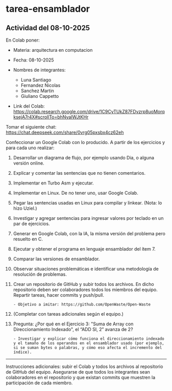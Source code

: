 # tarea-ensamblador

## Actividad del 08-10-2025

En Colab poner:

- Materia: arquitectura en computacion
- Fecha: 08-10-2025
- Nombres de integrantes:
	- Luna Santiago
	- Fernandez Nicolas
	- Sanchez Martin
	- Giuliano Cappetto

- Link del Colab: https://colab.research.google.com/drive/1C9CyTUkZ87FDvzrp8uoMorqksejA7r4X#scrollTo=bhNyaIWJtKHr

Tomar el siguiente chat: https://chat.deepseek.com/share/0vrg05pxsbx4cz62eh

Confeccionar un Google Colab con lo producido. A partir de los ejercicios y para cada uno realizar:

1. Desarrollar un diagrama de flujo, por ejemplo usando Dia, o alguna versión online.

2. Explicar y comentar las sentencias que no tienen comentarios.

3. Implementar en Turbo Asm y ejecutar.

4. Implementar en Linux. De no tener uno, usar Google Colab.

5. Pegar las sentencias usadas en Linux para compilar y linkear. (Nota: lo hizo Uziel.)

6. Investigar y agregar sentencias para ingresar valores por teclado en un par de ejercicios.

7. Generar en Google Colab, con la IA, la misma versión del problema pero resuelto en C.

8. Ejecutar y obtener el programa en lenguaje ensamblador del ítem 7.

9. Comparar las versiones de ensamblador.

10. Observar situaciones problemáticas e identificar una metodología de resolución de problemas.

11. Crear un repositorio de GitHub y subir todos los archivos. En dicho repositorio deben ser colaboradores todos los miembros del equipo. Repartir tareas, hacer commits y push/pull.

		- Objetivo a imitar: https://github.com/OpenWaste/Open-Waste

12. (Completar con tareas adicionales según el equipo.)

13. Pregunta: ¿Por qué en el Ejercicio 3: "Suma de Array con Direccionamiento Indexado", el “ADD SI, 2” avanza de 2?

		- Investigar y explicar cómo funciona el direccionamiento indexado y el tamaño de los operandos en el ensamblador usado (por ejemplo, si se suman bytes o palabras, y cómo eso afecta el incremento del índice).

---

Instrucciones adicionales: subir el Colab y todos los archivos al repositorio de GitHub del equipo. Asegurarse de que todos los integrantes sean colaboradores en el repositorio y que existan commits que muestren la participación de cada miembro.